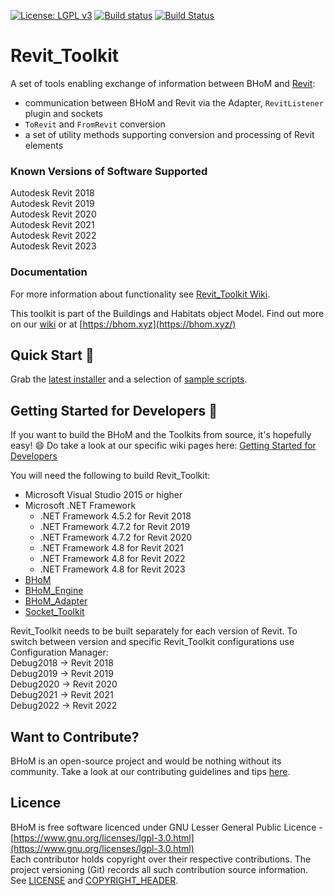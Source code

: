 [![License: LGPL v3](https://img.shields.io/badge/License-LGPL%20v3-blue.svg)](https://www.gnu.org/licenses/lgpl-3.0) [![Build status](https://ci.appveyor.com/api/projects/status/d1y1h3ywkch3fd06/branch/master?svg=true)](https://ci.appveyor.com/project/BHoMBot/revit-toolkit/branch/master) [![Build Status](https://dev.azure.com/BHoMBot/BHoM/_apis/build/status/Revit_Toolkit/Revit_Toolkit.CheckCore?branchName=master)](https://dev.azure.com/BHoMBot/BHoM/_build/latest?definitionId=99&branchName=master)

# Revit_Toolkit

A set of tools enabling exchange of information between BHoM and [Revit](https://www.autodesk.com/products/revit/overview):
- communication between BHoM and Revit via the Adapter, `RevitListener` plugin and sockets
- `ToRevit` and `FromRevit` conversion
- a set of utility methods supporting conversion and processing of Revit elements

### Known Versions of Software Supported
Autodesk Revit 2018  
Autodesk Revit 2019  
Autodesk Revit 2020  
Autodesk Revit 2021  
Autodesk Revit 2022  
Autodesk Revit 2023  

### Documentation
For more information about functionality see [Revit_Toolkit Wiki](https://github.com/BHoM/Revit_Toolkit/wiki).

This toolkit is part of the Buildings and Habitats object Model. Find out more on our [wiki](https://github.com/BHoM/documentation/wiki) or at [https://bhom.xyz](https://bhom.xyz/)

## Quick Start 🚀 

Grab the [latest installer](https://bhom.xyz/) and a selection of [sample scripts](https://github.com/BHoM/samples).


## Getting Started for Developers 🤖 

If you want to build the BHoM and the Toolkits from source, it's hopefully easy! 😄 
Do take a look at our specific wiki pages here: [Getting Started for Developers](https://github.com/BHoM/documentation/wiki/Getting-started-for-developers)

You will need the following to build Revit_Toolkit:
- Microsoft Visual Studio 2015 or higher
- Microsoft .NET Framework
    - .NET Framework 4.5.2 for Revit 2018
    - .NET Framework 4.7.2 for Revit 2019
    - .NET Framework 4.7.2 for Revit 2020
    - .NET Framework 4.8 for Revit 2021
    - .NET Framework 4.8 for Revit 2022
    - .NET Framework 4.8 for Revit 2023
- [BHoM](https://github.com/BHoM/BHoM)
- [BHoM_Engine](https://github.com/BHoM/BHoM_Engine)
- [BHoM_Adapter](https://github.com/BHoM/BHoM_Adapter)
- [Socket_Toolkit](https://github.com/BHoM/Socket_Toolkit)

Revit_Toolkit needs to be built separately for each version of Revit. To switch between version and specific Revit_Toolkit configurations use Configuration Manager:  
Debug2018 -> Revit 2018  
Debug2019 -> Revit 2019  
Debug2020 -> Revit 2020  
Debug2021 -> Revit 2021  
Debug2022 -> Revit 2022  


## Want to Contribute? ##

BHoM is an open-source project and would be nothing without its community. Take a look at our contributing guidelines and tips [here](https://github.com/BHoM/BHoM/blob/master/CONTRIBUTING.md).


## Licence ##

BHoM is free software licenced under GNU Lesser General Public Licence - [https://www.gnu.org/licenses/lgpl-3.0.html](https://www.gnu.org/licenses/lgpl-3.0.html)  
Each contributor holds copyright over their respective contributions.
The project versioning (Git) records all such contribution source information.
See [LICENSE](https://github.com/BHoM/BHoM/blob/master/LICENSE) and [COPYRIGHT_HEADER](https://github.com/BHoM/BHoM/blob/master/COPYRIGHT_HEADER.txt).

